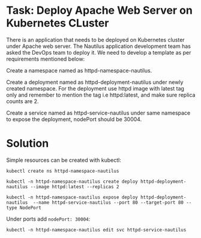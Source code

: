# Task: Deploy Apache Web Server on Kubernetes CLuster	

There is an application that needs to be deployed on Kubernetes cluster under Apache web server. The Nautilus application development team has asked the DevOps team to deploy it. We need to develop a template as per requirements mentioned below:



Create a namespace named as httpd-namespace-nautilus.

Create a deployment named as httpd-deployment-nautilus under newly created namespace. For the deployment use httpd image with latest tag only and remember to mention the tag i.e httpd:latest, and make sure replica counts are 2.

Create a service named as httpd-service-nautilus under same namespace to expose the deployment, nodePort should be 30004.

# Solution

Simple resources can be created with kubectl:

    kubectl create ns httpd-namespace-nautilus

    kubectl -n httpd-namespace-nautilus create deploy httpd-deployment-nautilus --image httpd:latest --replicas 2

    kubectl -n httpd-namespace-nautilus expose deploy httpd-deployment-nautilus  --name httpd-service-nautilus --port 80 --target-port 80 --type NodePort

Under ports add `nodePort: 30004`:

    kubectl -n httpd-namespace-nautilus edit svc httpd-service-nautilus 